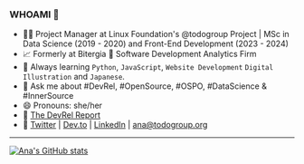 ### WHOAMI 👋

- 👩‍💻 Project Manager at Linux Foundation's @todogroup Project | MSc in Data Science (2019 - 2020) and Front-End Development (2023 - 2024)
- 📈 Formerly at Bitergia 🦉 Software Development Analytics Firm 
- 🌱 Always learning `Python`, `JavaScript`, `Website Development` `Digital Illustration` and `Japanese`.
- 💬 Ask me about #DevRel, #OpenSource, #OSPO, #DataScience & #InnerSource
- 😄 Pronouns: she/her
- 📝 [The DevRel Report](https://anajimenezsantamaria.gitlab.io/)
- 📢 [Twitter](https://twitter.com/anajsana95) | [Dev.to](https://dev.to/anajsana95/dockerizing-your-first-web-app-with-python-and-flask-2fn2) | [LinkedIn](https://www.linkedin.com/in/ana-jim%C3%A9nez-santamar%C3%ADa/) | ana@todogroup.org

***

[![Ana's GitHub stats](https://github-readme-stats.vercel.app/api?username=anajsana)](https://github.com/anuraghazra/github-readme-stats)
